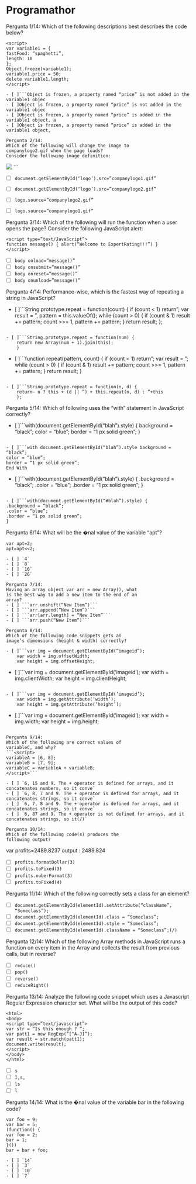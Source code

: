# Programathor

Pergunta 1/14:
Which of the following descriptions best describes
the code below?
```
<script>
var variable1 = {
fastFood: “spaghetti”,
length: 10
};
Object.freeze(variable1);
variable1.price = 50;
delete variable1.length;
</script>

- [ ]```Object is frozen, a property named “price” is not added in the variable1 objec
- [ ]Object is frozen, a property named “price” is not added in the variable1 objec
- [ ]Object is frozen, a property named “price” is added in the variable1 object, a
- [ ]Object is frozen, a property named “price” is added in the variable1 object,

Pergunta 2/14:
Which of the following will change the image to
companylogo2.gif when the page loads?
Consider the following image definition:
```
<img id=”logo” src=”companylogo1.gif” height=”12′′ width=”12′′ >
```

- [ ] `document.getElementById(‘logo’).src=”companylogo1.gif”`
- [ ] `document.getElementById(‘logo’).src=”companylogo2.gif”`
- [ ] `logo.source=”companylogo2.gif”`
- [ ] `logo.source=”companylogo1.gif”`


Pergunta 3/14:
Which of the following will run the function when a
user opens the page?
Consider the following JavaScript alert:
```
<script type=”text/JavaScript”>
function message() { alert(“Welcome to ExpertRating!!!”) }
</script>
```

- [ ] `body onload=”message()”`
- [ ] `body onsubmit=”message()”`
- [ ] `body onreset=”message()”`
- [ ] `body onunload=”message()”`

Pergunta 4/14:
Performance-wise, which is the fastest way of repeating a string in JavaScript?


- [ ]```String.prototype.repeat = function(count) {
    if (count < 1) return”;
    var result = ”,
    pattern = this.valueOf();
    while (count > 0) {
    if (count & 1) result += pattern;
    count >>= 1, pattern += pattern;
    }
    return result;
    };
```

- [ ]```String.prototype.repeat = function(num) {
    return new Array(num + 1).join(this);
    }
   ```

- [ ]```function repeat(pattern, count) {
    if (count < 1) return”;
    var result = ”;
    while (count > 0) {
    if (count & 1) result += pattern;
    count >>= 1, pattern += pattern;
    }
    return result;
    }
```

- [ ]```String.prototype.repeat = function(n, d) {
    return– n ? this + (d || ”) + this.repeat(n, d) : ”+this
    };
```

Pergunta 5/14:
Which of following uses the “with” statement in JavaScript correctly?

- [ ]```with(document.getElementById(“blah”).style) {
background = “black”;
color = “blue”;
border = “1 px solid green”;
}
```

- [ ]```with document.getElementById(“blah”).style background = “black”;
color = “blue”;
border = “1 px solid green”;
End With
```

- [ ]```with(document.getElementById(“blah”).style) {
.background = “black”;
.color = “blue”;
.border = “1 px solid green”;
}
```

- [ ]```with(document.getElementById(“#blah”).style) {
.background = “black”;
.color = “blue”;
.border = “1 px solid green”;
}
```

Pergunta 6/14:
What will be the �nal value of the variable “apt”?
```
var apt=2;
apt=apt<<2;

- [ ] `4`
- [ ] `8`
- [ ] `16`
- [ ] `26`

Pergunta 7/14:
Having an array object var arr = new Array(), what
is the best way to add a new item to the end of an
array?
- [ ] ```arr.unshift(“New Item”)```
- [ ] ```arr.append(“New Item”)```
- [ ] ```arr[arr.length] = “New Item”```
- [ ] ```arr.push(“New Item”)```

Pergunta 8/14:
Which of the following code snippets gets an
image’s dimensions (height & width) correctly?

- [ ]```var img = document.getElementById(“imageid”);
    var width = img.offsetWidth;
    var height = img.offsetHeight;
```

- [ ]```var img = document.getElementById(‘imageid’);
    var width = img.clientWidth;
    var height = img.clientHeight;
```

- [ ]```var img = document.getElementById(‘imageid’);
    var width = img.getAttribute(‘width’);
    var height = img.getAttribute(‘height’);
```

- [ ]```var img = document.getElementById(‘imageid’);
    var width = img.width;
    var height = img.height;
```

Pergunta 9/14:
Which of the following are correct values of
variableC, and why?
```<script>
variableA = [6, 8];
variableB = [7, 9];
variableC = variableA + variableB;
</script>```

- [ ] `6, 15 and 9. The + operator is defined for arrays, and it concatenates numbers, so it conve`
- [ ] `6, 8, 7 and 9. The + operator is defined for arrays, and it concatenates strings, so it conve`
- [ ] `6, 7, 8 and 9. The + operator is defined for arrays, and it concatenates strings, so it conve`
- [ ] `6, 87 and 9. The + operator is not defined for arrays, and it concatenates strings, so it(/)`

Pergunta 10/14:
Which of the following code(s) produces the
following output?
```
var profits=2489.8237
output : 2489.824

- [ ] `profits.formatDollar(3)`
- [ ] `profits.toFixed(3)`
- [ ] `profits.nuberFormat(3)`
- [ ] `profits.toFixed(4)`

Pergunta 11/14:
Which of the following correctly sets a class for an
element?
- [ ] `document.getElementById(elementId).setAttribute(“className”, “Someclass”);`
- [ ] `document.getElementById(elementId).class = “Someclass”;`
- [ ] `document.getElementById(elementId).style = “Someclass”;`
- [ ] `document.getElementById(elementId).className = “Someclass”;(/)`

Pergunta 12/14:
Which of the following Array methods in JavaScript
runs a function on every item in the Array and
collects the result from previous calls, but in
reverse?
- [ ] `reduce()`
- [ ] `pop()`
- [ ] `reverse()`
- [ ] `reduceRight()`

Pergunta 13/14:
Analyze the following code snippet which uses a
Javascript Regular Expression character set. What
will be the output of this code?
```
<html>
<body>
<script type=”text/javascript”>
var str = “Is this enough ? ”;
var patt1 = new RegExp(“[^A-J]”);
var result = str.match(patt1);
document.write(result);
</script>
</body>
</html>
```
- [ ] `s`
- [ ] `I,s,`
- [ ] `ls`
- [ ] `l`

Pergunta 14/14:
What is the �nal value of the variable bar in the
following code?
```
var foo = 9;
var bar = 5;
(function() {
var foo = 2;
bar = 1;
}())
bar = bar + foo;

- [ ] `14`
- [ ] `3`
- [ ] `10`
- [ ] `7`
